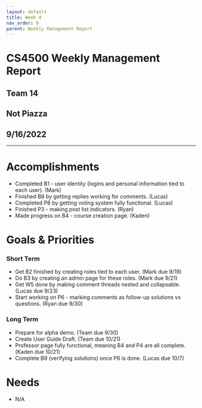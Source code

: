 ```yaml
---
layout: default
title: Week 4
nav_order: 9
parent: Weekly Management Report
---
```

# CS4500 Weekly Management Report 
## Team 14
## Not Piazza
## 9/16/2022
***

# Accomplishments
- Completed B1 - user identity (logins and personal information tied to each user). (Mark)
- Finished B8 by getting replies working for comments. (Lucas)
- Completed P8 by getting voting system fully functional. (Lucas)
- Finished P3 - making post list indicators. (Ryan)
- Made progress on B4 - course creation page. (Kaden) 

# Goals & Priorities
### Short Term
- Get B2 finished by creating roles tied to each user. (Mark due 9/19)
- Do B3 by creating an admin page for these roles. (Mark due 9/21)
- Get W5 done by making comment threads nested and collapsable. (Lucas due 9/23)
- Start working on P6 - marking comments as follow-up solutions vs questions. (Ryan due 9/30) 

### Long Term
- Prepare for alpha demo. (Team due 9/30)
- Create User Guide Draft. (Team due 10/21)
- Professor page fully functional, meaning B4 and P4 are all complete. (Kaden due 10/21)
- Complete B9 (verifying solutions) once P6 is done. (Lucas due 10/7)

# Needs
- N/A